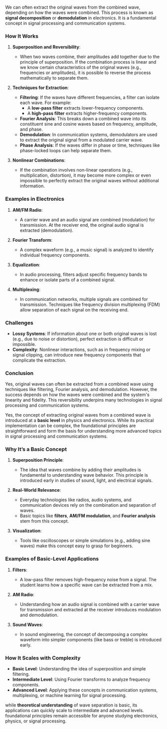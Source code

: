 We can often extract the original waves from the combined wave, depending on how the waves were combined. This process is known as **signal decomposition** or **demodulation** in electronics. It is a fundamental concept in signal processing and communication systems.

### **How It Works**

1. **Superposition and Reversibility**:
   - When two waves combine, their amplitudes add together due to the principle of superposition. If the combination process is linear and we know certain characteristics of the original waves (e.g., frequencies or amplitudes), it is possible to reverse the process mathematically to separate them.

2. **Techniques for Extraction**:
   - **Filtering**: If the waves have different frequencies, a filter can isolate each wave. For example:
     - A **low-pass filter** extracts lower-frequency components.
     - A **high-pass filter** extracts higher-frequency components.
   - **Fourier Analysis**: This breaks down a combined wave into its constituent sine and cosine waves based on frequency, amplitude, and phase.
   - **Demodulation**: In communication systems, demodulators are used to extract the original signal from a modulated carrier wave.
   - **Phase Analysis**: If the waves differ in phase or time, techniques like phase-locked loops can help separate them.

3. **Nonlinear Combinations**:
   - If the combination involves non-linear operations (e.g., multiplication, distortion), it may become more complex or even impossible to perfectly extract the original waves without additional information.

### **Examples in Electronics**

1. **AM/FM Radio**:
   - A carrier wave and an audio signal are combined (modulation) for transmission. At the receiver end, the original audio signal is extracted (demodulation).

2. **Fourier Transform**:
   - A complex waveform (e.g., a music signal) is analyzed to identify individual frequency components.

3. **Equalization**:
   - In audio processing, filters adjust specific frequency bands to enhance or isolate parts of a combined signal.

4. **Multiplexing**:
   - In communication networks, multiple signals are combined for transmission. Techniques like frequency division multiplexing (FDM) allow separation of each signal on the receiving end.

### **Challenges**
- **Lossy Systems**: If information about one or both original waves is lost (e.g., due to noise or distortion), perfect extraction is difficult or impossible.
- **Complexity**: Nonlinear interactions, such as in frequency mixing or signal clipping, can introduce new frequency components that complicate the extraction.

### **Conclusion**

Yes, original waves can often be extracted from a combined wave using techniques like filtering, Fourier analysis, and demodulation. However, the success depends on how the waves were combined and the system's linearity and fidelity. This reversibility underpins many technologies in signal processing and communication systems.

Yes, the concept of extracting original waves from a combined wave is introduced at a **basic level** in physics and electronics. While its practical implementation can be complex, the foundational principles are straightforward and form the basis for understanding more advanced topics in signal processing and communication systems.

### **Why It’s a Basic Concept**

1. **Superposition Principle**:
   - The idea that waves combine by adding their amplitudes is fundamental to understanding wave behavior. This principle is introduced early in studies of sound, light, and electrical signals.

2. **Real-World Relevance**:
   - Everyday technologies like radios, audio systems, and communication devices rely on the combination and separation of waves.
   - Basic topics like **filters**, **AM/FM modulation**, and **Fourier analysis** stem from this concept.

3. **Visualization**:
   - Tools like oscilloscopes or simple simulations (e.g., adding sine waves) make this concept easy to grasp for beginners.

### **Examples of Basic-Level Applications**
1. **Filters**:
   - A low-pass filter removes high-frequency noise from a signal. The student learns how a specific wave can be extracted from a mix.

2. **AM Radio**:
   - Understanding how an audio signal is combined with a carrier wave for transmission and extracted at the receiver introduces modulation and demodulation.

3. **Sound Waves**:
   - In sound engineering, the concept of decomposing a complex waveform into simpler components (like bass or treble) is introduced early.

### **How It Scales with Complexity**
- **Basic Level**: Understanding the idea of superposition and simple filtering.
- **Intermediate Level**: Using Fourier transforms to analyze frequency components.
- **Advanced Level**: Applying these concepts in communication systems, multiplexing, or machine learning for signal processing.

while **theoretical understanding** of wave separation is basic, its applications can quickly scale to intermediate and advanced levels. foundational principles remain accessible for anyone studying electronics, physics, or signal processing.
